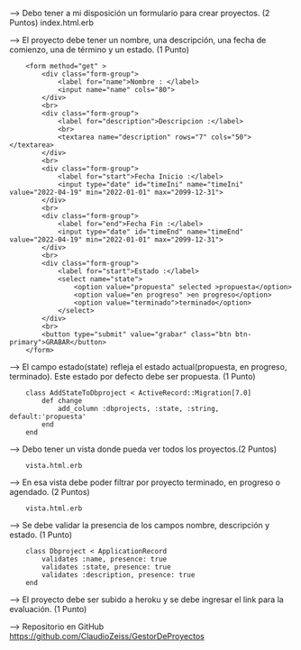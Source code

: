 --> Debo tener a mi disposición un formulario para crear proyectos. (2 Puntos)
        index.html.erb

--> El proyecto debe tener un nombre, una descripción, una fecha de comienzo, una de término y un estado. (1 Punto)

        <form method="get" >
            <div class="form-group">
                <label for="name">Nombre : </label>
                <input name="name" cols="80">
            </div>
            <br>
            <div class="form-group">
                <label for="description">Descripcion :</label>
                <br>
                <textarea name="description" rows="7" cols="50"> </textarea>
            </div>
            <br>    
            <div class="form-group">
                <label for="start">Fecha Inicio :</label>
                <input type="date" id="timeIni" name="timeIni" value="2022-04-19" min="2022-01-01" max="2099-12-31">
            </div>    
            <br>
            <div class="form-group">
                <label for="end">Fecha Fin :</label>
                <input type="date" id="timeEnd" name="timeEnd" value="2022-04-19" min="2022-01-01" max="2099-12-31">
            </div>    
            <br>
            <div class="form-group">
                <label for="start">Estado :</label>
                <select name="state">
                    <option value="propuesta" selected >propuesta</option>
                    <option value="en progreso" >en progreso</option>
                    <option value="terminado">terminado</option>
                </select>        
            </div>    
            <br>
            <button type="submit" value="grabar" class="btn btn-primary">GRABAR</button>
        </form>
        
--> El campo estado(state) refleja el estado actual(propuesta, en progreso, terminado).
Este estado por defecto debe ser propuesta. (1 Punto)

        class AddStateToDbproject < ActiveRecord::Migration[7.0]
            def change
                add_column :dbprojects, :state, :string, default:'propuesta'
            end
        end

--> Debo tener un vista donde pueda ver todos los proyectos.(2 Puntos)

        vista.html.erb

--> En esa vista debe poder filtrar por proyecto terminado, en progreso o agendado. (2 Puntos)

        vista.html.erb

--> Se debe validar la presencia de los campos nombre, descripción y estado. (1 Punto)

        class Dbproject < ApplicationRecord
            validates :name, presence: true
            validates :state, presence: true
            validates :description, presence: true
        end

--> El proyecto debe ser subido a heroku y se debe ingresar el link para la evaluación. (1 Punto)



--> Repositorio en GitHub
        https://github.com/ClaudioZeiss/GestorDeProyectos






